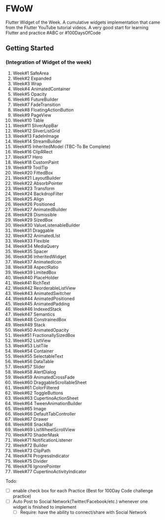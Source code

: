 # FWoW

Flutter Widget of the Week. A cumulative widgets implementation that came from the Flutter YouTube tutorial videos.  A very good start for learning Flutter and practice #ABC or #100DaysOfCode 

## Getting Started

###  (Integration of Widget of the week)

1. Week#1 SafeArea 
2. Week#2 Expanded
3. Week#3 Wrap
4. Week#4 AnimatedContainer
5. Week#5 Opacity
6. Week#6 FutureBuilder
7. Week#7 FadeTransition
8. Week#8 FloatingActionButton
9. Week#9 PageView 
10. Week#10 Table
11. Week#11 SliverAppBar 
12. Week#12 SliverListGrid
13. Week#13 FadeInImage
14. Week#14 StreamBuilder
15. Week#15 InheritedModel (TBC-To Be Complete)
16. Week#16 ClipRRect 
17. Week#17 Hero
18. Week#18 CustomPaint
19. Week#19 ToolTip
20. Week#20 FittedBox 
21. Week#21 LayoutBuilder
22. Week#22 AbsorbPointer
23. Week#23 Transform
24. Week#24 BackdropFilter
25. Week#25 Align
26. Week#26 Positioned
27. Week#27 AnimatedBuilder 
28. Week#28 Dismissible 
29. Week#29 SizedBox
30. Week#30 ValueListenableBuilder 
31. Week#31 Draggable
32. Week#32 AnimatedLIst
33. Week#33 Flexible
34. Week#34 MediaQuery
35. Week#35 Spacer
36. Week#36 InheritedWidget
37. Week#37 AnimatedIcon
38. Week#38 AspectRatio 
39. Week#39 LimitedBox
40. Week#40 PlaceHolder
41. Week#41 RichText
42. Week#42 ReorderableListView
43. Week#43 AnimatedSwitcher
44. Week#44 AnimatedPositioned
45. Week#45 AnimatedPadding 
46. Week#46 IndexedStack
47. Week#47 Semantics
48. Week#48 ConstrainedBox 
49. Week#49 Stack
50. Week#50 AnimatedOpacity
51. Week#51 FractionallySizedBox
52. Week#52 ListView
53. Week#53 ListTile
54. Week#54 Container
55. Week#55 SelectableText
56. Week#56 DataTable
57. Week#57 Slider 
58. Week#58 AlertDialog 
59. Week#59 AnimatedCrossFade
60. Week#60 DraggableScrollableSheet
61. Week#61 ColorFiltered
62. Week#62 ToggleButtons
63. Week#63 CupertinoActionSheet
64. Week#64 TweenAnimationBuilder
65. Week#65 Image
66. Week#66 DefaultTabController
67. Week#67 Drawer
68. Week#68 SnackBar
69. Week#69 ListWheelScrollView
70. Week#70 ShaderMask
71. Week#71 NotificationListener
72. Week#72 Builder
73. Week#73 ClipPath
74. Week#74 ProgressIndicator
75. Week#75 Divider 
76. Week#76 IgnorePointer
77. Week#77 CupertinoActivityIndicator

Todo:

- [ ] enable check box for each Practice (Best for 100Day Code challenge practice)
- [ ] Auto Post to Social Network(Twitter/Facebook/etc.) whenever one widget is finished to implement 
  - [ ] Require: have the ability to connect/share with Social Network
